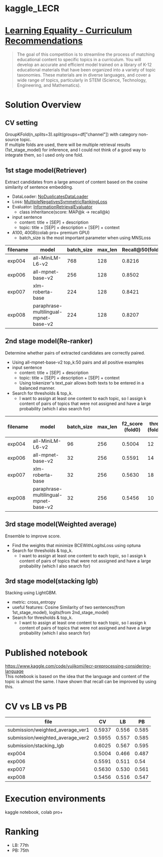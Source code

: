 # kaggle_LECR

# [Learning Equality - Curriculum Recommendations](https://www.kaggle.com/competitions/learning-equality-curriculum-recommendations)  
> The goal of this competition is to streamline the process of matching educational content to specific topics in a curriculum. You will develop an accurate and efficient model trained on a library of K-12 educational materials that have been organized into a variety of topic taxonomies. These materials are in diverse languages, and cover a wide range of topics, particularly in STEM (Science, Technology, Engineering, and Mathematics).

# Solution Overview

## CV setting
GroupKFold(n_splits=3).split(groups=df["channel"]) with category non-source topic.  
If multiple folds are used, there will be multiple retrieval results (1st_stage_model) for inference, and I could not think of a good way to integrate them, so I used only one fold.
## 1st stage model(Retriever)
Extract candidates from a large amount of content based on the cosine similarity of sentence embedding.
* DataLoader: [NoDuplicatesDataLoader](https://github.com/UKPLab/sentence-transformers/blob/master/sentence_transformers/datasets/NoDuplicatesDataLoader.py)
* Loss: [MultipleNegativesSymmetricRankingLoss](https://github.com/UKPLab/sentence-transformers/blob/master/sentence_transformers/losses/MultipleNegativesSymmetricRankingLoss.py)
* Evaluator: [InformationRetrievalEvaluator](https://github.com/UKPLab/sentence-transformers/blob/master/sentence_transformers/evaluation/InformationRetrievalEvaluator.py)
    * class inheritance(score: MAP@k -> recall@k)
* input sentence
    * content: title + [SEP] + description
    * topic: title + [SEP] + description + [SEP] + context
* A100, 40GB(colab pro+ premium GPU)
    * batch_size is the most important parameter when using MNSLoss
        
| filename | model | batch_size | max_len | Recall@50(fold0) | Memory(/40GB) |
| - | - | - | - | - | - |
| exp004 | all-MiniLM-L6-v2 | 768 | 128 | 0.8216 | 34GB |
| exp006 | all-mpnet-base-v2 | 256 | 128 | 0.8502 | 37.3GB |
| exp007 | xlm-roberta-base | 224 | 128 | 0.8421 | 36.4GB |
| exp008 | paraphrase-multilingual-mpnet-base-v2 | 224 | 128 | 0.8207 | 36.4GB |


## 2nd stage model(Re-ranker)
Determine whether pairs of extracted candidates are correctly paired.
* Using all-mpnet-base-v2 top_k:50 pairs and all positive examples
* input sentence 
    * content: title + [SEP] + description
    * topic: title + [SEP] + description + [SEP] + context
    * Using tokenizer's text_pair allows both texts to be entered in a balanced manner.
* Search for thresholds & top_k.
  * I want to assign at least one content to each topic, so I assign k content of pairs of topics that were not assigned and have a large probability (which I also search for)
    
| filename | model | batch_size | max_len | f2_score<br>(fold0) | thres<br>(fold0) | add topk<br>(fold0) | best_epoch |
| - | - | - | - | - | - | - | - |
| exp004 | all-MiniLM-L6-v2 | 96 | 256 | 0.5004 | 12 | 0.051 | 4 |
| exp006 | all-mpnet-base-v2 | 32 | 256 | 0.5591 | 14 | 0.001 | 4 | 
| exp007 | xlm-roberta-base | 32 | 256 | 0.5630 | 18 | 0.00018 | 4 |
| exp008 | paraphrase-multilingual-mpnet-base-v2 | 32 | 256 | 0.5456 | 10 | 0.00049 | 4 |


## 3rd stage model(Weighted average)
Ensemble to improve score.
* Find the weights that minimize BCEWithLogitsLoss using optuna
* Search for thresholds & top_k.
  * I want to assign at least one content to each topic, so I assign k content of pairs of topics that were not assigned and have a large probability (which I also search for)
  
## 3rd stage model(stacking lgb)
Stacking using LightGBM.
* metric: cross_entropy
* useful features: Cosine Similarity of two sentences(from 1st_stage_model), logits(from 2nd_stage_model)
* Search for thresholds & top_k.
  * I want to assign at least one content to each topic, so I assign k content of pairs of topics that were not assigned and have a large probability (which I also search for)

# Published notebook
https://www.kaggle.com/code/yujikomi/lecr-preprocessing-considering-language  
This notebook is based on the idea that the language and content of the topic is almost the same.   I have shown that recall can be improved by using this.

# CV vs LB vs PB

| file | CV | LB | PB |
| - | - | - | - |
| submission/weighted_average_ver1 | 0.5937 | 0.556 | 0.585 |
| submission/weighted_average_ver2 | 0.5955 | 0.557 | 0.585 |
| submission/stacking_lgb | 0.6025 | 0.567 | 0.595 |
| exp004 | 0.5004 | 0.466 | 0.487 |
| exp006 | 0.5591 | 0.511 | 0.54 |
| exp007 | 0.5630 | 0.530 | 0.561 |
| exp008 | 0.5456 | 0.516 | 0.547 |

# Execution environments
kaggle notebook, colab pro+

# Ranking
* LB: 77th
* PB: 75th
